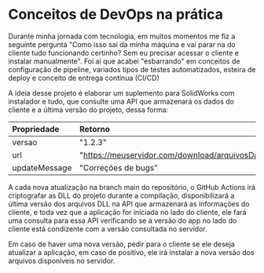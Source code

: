 # Conceitos de DevOps na prática

Durante minha jornada com tecnologia, em muitos momentos me fiz a seguinte pergunta "Como isso sai da minha máquina e vai parar na do cliente tudo funcionando certinho? Sem eu precisar acessar o cliente e instalar manualmente".
Foi aí que acabei "esbarrando" em conceitos de configuração de pipeline, variados tipos de testes automatizados, esteira de deploy e conceito de entrega contínua (CI/CD)

A ideia desse projeto é elaborar um suplemento para SolidWorks com instalador e tudo, que consulte uma API que armazenará os dados do cliente e a última versão do projeto, dessa forma:

| Propriedade     | Retorno                                                           |
| :----------     | :----------                                                       |
| versao          | "1.2.3"                                                           |
| url             | "https://meuservidor.com/download/arquivosDaAplicao.zip"          |
| updateMessage   | "Correções de bugs"                                               |

A cada nova atualização na branch main do repositório, o GitHub Actions irá criptografar as DLL do projeto durante a compilação, disponibilizará a última versão dos arquivos DLL na API que armazenará as informações do cliente, e toda vez que a aplicação for iniciada no lado do cliente, ele fará uma consulta para essa API verificando se a versão do app no lado do cliente está condizente com a versão consultada no servidor.

Em caso de haver uma nova versão, pedir para o cliente se ele deseja atualizar a aplicação, em caso de positivo, ele irá instalar a nova versão dos arquivos disponíveis no servidor.
